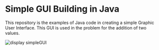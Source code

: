 # Simple GUI Building in Java

This repository is the examples of Java code in creating a simple Graphic User Interface. This GUI is used in the problem for the addition of two values.

![display simpleGUI](https://github.com/rositalaili/ordinary-differential-equation-simulation/assets/106851667/87649418-853c-4064-abad-4fbc67068dd3)
